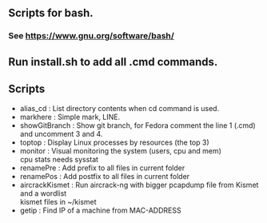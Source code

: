 ## Scripts for bash.  
### See https://www.gnu.org/software/bash/  
  
## Run install.sh to add all .cmd commands.    
  
## Scripts  
*  alias_cd : List directory contents when cd command is used.  
*  markhere : Simple mark, LINE.  
*  showGitBranch : Show git branch, for Fedora comment the line 1 (.cmd)  
and uncomment 3 and 4.  
*  toptop : Display Linux processes by resources (the top 3)  
*  monitor : Visual monitoring the system (users, cpu and mem)  
cpu stats needs sysstat   
*  renamePre : Add prefix to all files in current folder  
*  renamePos : Add postfix to all files in current folder  
*  aircrackKismet : Run aircrack-ng with bigger pcapdump file from Kismet and a wordlist  
kismet files in ~/kismet  
*  getip : Find IP of a machine from MAC-ADDRESS  
 
 
